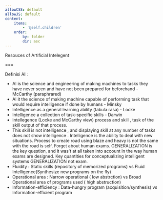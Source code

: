 ```yaml
---
allowCSS: default
allowJS: default
content:
    items:
        - '@self.children'
    order:
        by: folder
        dir: asc
---
```


Resouces of Artificial Intelegent 

===

Definisi AI : 
- AI is the science and engineering of making machines to tasks they have never seen and have not been prepared for beforehand - McCarthy (paraphrared)
- AI it the science of making machine capable of performing task that would require intelligence if done by humans - Minsky 
- Intelligence as a general learning ability (tabula rasa) - Locke
- Intelligence a collection of task-specific skills - Darwin
- Intellegence (Locke and McCarthy view) process and skill , task of the skill output of that process. 
- This skill is not intelligence , and displaying skill at any number of tasks does not show intelligence . Intelligence is the ability to deal with new situations. Process to create road using blaze and heavy is not the same with the road is self. 
Forget about human exams. GENERALIZATION is the key question, and it was't at all taken into account in the way human exams are designed. 
Key quantities for conceptualizing intelligent systems GENERALIZATION not exam.
- Fluidity :  Static skills (repository of memorized programs) vs Fluid Intelligence(Synthesize new programs on the fly)
- Operational area : Narrow operational ( low abstrction) vs Broad Operational area of programs used ( high abstruction)
- Information-efficiency : Data-hungry program (acquisition/synthesis) vs Information-efficient program 

